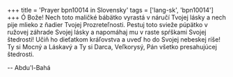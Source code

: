 +++
title = 'Prayer bpn10014 in Slovensky'
tags = ['lang-sk', 'bpn10014']
+++
Ó Bože! Nech toto maličké bábätko vyrastá v náručí Tvojej lásky a nech pije mlieko z ňadier Tvojej Prozreteľnosti. Pestuj toto svieže púpätko v ružovej záhrade Svojej lásky a napomáhaj mu v raste spŕškami Svojej štedrosti! Učiň ho dieťatkom kráľovstva a uveď ho do Svojej nebeskej ríše! Ty si Mocný a Láskavý a Ty si Darca, Veľkorysý, Pán všetko presahujúcej štedrosti.

-- Abdu'l-Bahá

